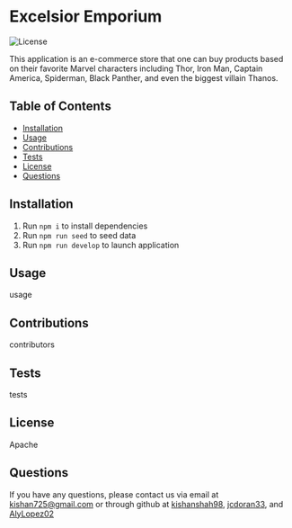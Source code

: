 # Excelsior Emporium

![License](https://img.shields.io/badge/license-Apache-green.png)

This application is an e-commerce store that one can buy products based on their favorite Marvel characters including Thor, Iron Man, Captain America, Spiderman, Black Panther, and even the biggest villain Thanos.

## Table of Contents
* [Installation](#installation)
* [Usage](#usage)
* [Contributions](#contributions)
* [Tests](#tests)
* [License](#license)
* [Questions](#questions)

## Installation
1. Run `npm i` to install dependencies
2. Run `npm run seed` to seed data
3. Run `npm run develop` to launch application

## Usage
usage

## Contributions
contributors

## Tests
tests

## License
Apache

## Questions
If you have any questions, please contact us via email at [kishan725@gmail.com](mailto:kishan725@gmail.com) or through github at [kishanshah98](https://github.com/kishanshah98), [jcdoran33](https://github.com/jcdoran33), and [AlyLopez02](https://github.com/AlyLopez02)
